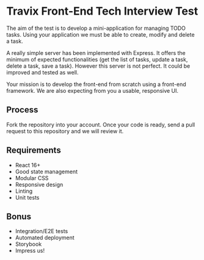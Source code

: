 # Travix Front-End Tech Interview Test

The aim of the test is to develop a mini-application for managing TODO tasks. Using your application we must be able to create, modify and delete a task.

A really simple server has been implemented with Express. It offers the minimum of expected functionalities (get the list of tasks, update a task, delete a task, save a task). However this server is not perfect. It could be improved and tested as well.

Your mission is to develop the front-end from scratch using a front-end framework. We are also expecting from you a usable, responsive UI.

## Process

Fork the repository into your account. Once your code is ready, send a pull request to this repository and we will review it.

## Requirements

* React 16+
* Good state management
* Modular CSS
* Responsive design
* Linting
* Unit tests

## Bonus

* Integration/E2E tests
* Automated deployment
* Storybook
* Impress us!
